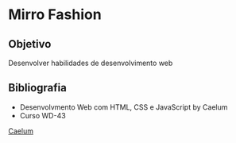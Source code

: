 # Mirro Fashion

## Objetivo

Desenvolver habilidades de desenvolvimento web

## Bibliografia

* Desenvolvmento Web com HTML, CSS e JavaScript by Caelum
* Curso WD-43

[Caelum](https://www.caelum.com.br/apostila-html-css-javascript/#null)